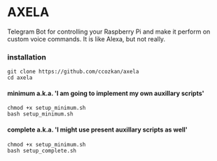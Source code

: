 
# AXELA

Telegram Bot for controlling your Raspberry Pi and make it perform on custom voice commands. It is like Alexa, but not really.


### installation

```
git clone https://github.com/ccozkan/axela
cd axela
```

#### minimum a.k.a. 'I am going to implement my own auxillary scripts'

```
chmod +x setup_minimum.sh
bash setup_minimum.sh
```


#### complete a.k.a. 'I might use present auxillary scripts as well'

```
chmod +x setup_minimum.sh
bash setup_complete.sh
```
